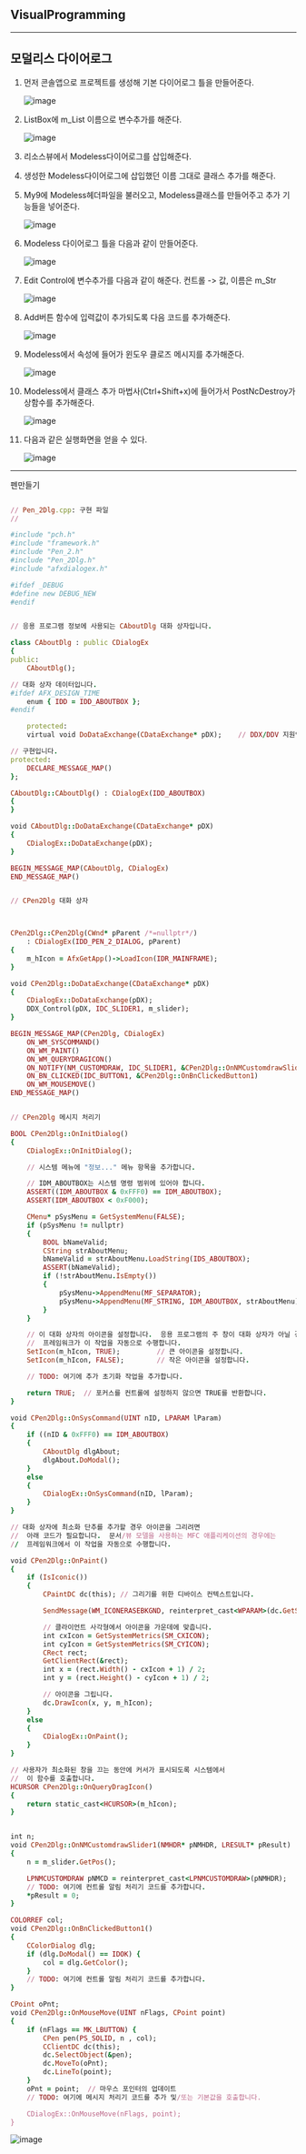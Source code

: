## VisualProgramming
--------
모덜리스 다이어로그
---
1. 먼저 콘솔앱으로 프로젝트를 생성해 기본 다이어로그 틀을 만들어준다.
 
   ![image](https://github.com/Jingnxxn/VisualProgramming/assets/96435960/0d51fc2c-23e0-4ed1-a200-7e229fc0ca58)

2. ListBox에 m_List 이름으로 변수추가를 해준다.

   ![image](https://github.com/Jingnxxn/VisualProgramming/assets/96435960/8a2cb74d-019c-49c5-9f8e-88c063beb5b5)

3. 리소스뷰에서 Modeless다이어로그를 삽입해준다.

4. 생성한 Modeless다이어로그에 삽입했던 이름 그대로 클래스 추가를 해준다. 

5. My9에 Modeless헤더파일을 불러오고, Modeless클래스를 만들어주고 추가 기능들을 넣어준다.
 
   ![image](https://github.com/Jingnxxn/VisualProgramming/assets/96435960/8c105c28-522b-444d-9641-646de3bda485)

6. Modeless 다이어로그 틀을 다음과 같이 만들어준다.
 
   ![image](https://github.com/Jingnxxn/VisualProgramming/assets/96435960/fbb53a81-58f4-4cf2-9e72-a74af1bcdefd)

7. Edit Control에 변수추가를 다음과 같이 해준다. 컨트롤 -> 값, 이름은 m_Str

   ![image](https://github.com/Jingnxxn/VisualProgramming/assets/96435960/c0084879-9e0b-47eb-9483-e351fb5e7cfb)

8. Add버튼 함수에 입력값이 추가되도록 다음 코드를 추가해준다.

   ![image](https://github.com/Jingnxxn/VisualProgramming/assets/96435960/adfe8614-9098-46bd-8e15-9a992ab951b8)

9. Modeless에서 속성에 들어가 윈도우 클로즈 메시지를 추가해준다.

    ![image](https://github.com/Jingnxxn/VisualProgramming/assets/96435960/ab057245-e26e-46d0-897e-44b938992a25)

10. Modeless에서 클래스 추가 마법사(Ctrl+Shift+x)에 들어가서 PostNcDestroy가상함수를 추가해준다.
 
    ![image](https://github.com/Jingnxxn/VisualProgramming/assets/96435960/6b7a6157-2a4c-4bf1-bb74-852a0dc7c2f6)

11. 다음과 같은 실행화면을 얻을 수 있다.

    ![image](https://github.com/Jingnxxn/VisualProgramming/assets/96435960/6a4a9a38-991f-458e-810c-3ae152a28f1b)


------
펜만들기
```ruby

// Pen_2Dlg.cpp: 구현 파일
//

#include "pch.h"
#include "framework.h"
#include "Pen_2.h"
#include "Pen_2Dlg.h"
#include "afxdialogex.h"

#ifdef _DEBUG
#define new DEBUG_NEW
#endif


// 응용 프로그램 정보에 사용되는 CAboutDlg 대화 상자입니다.

class CAboutDlg : public CDialogEx
{
public:
	CAboutDlg();

// 대화 상자 데이터입니다.
#ifdef AFX_DESIGN_TIME
	enum { IDD = IDD_ABOUTBOX };
#endif

	protected:
	virtual void DoDataExchange(CDataExchange* pDX);    // DDX/DDV 지원입니다.

// 구현입니다.
protected:
	DECLARE_MESSAGE_MAP()
};

CAboutDlg::CAboutDlg() : CDialogEx(IDD_ABOUTBOX)
{
}

void CAboutDlg::DoDataExchange(CDataExchange* pDX)
{
	CDialogEx::DoDataExchange(pDX);
}

BEGIN_MESSAGE_MAP(CAboutDlg, CDialogEx)
END_MESSAGE_MAP()


// CPen2Dlg 대화 상자



CPen2Dlg::CPen2Dlg(CWnd* pParent /*=nullptr*/)
	: CDialogEx(IDD_PEN_2_DIALOG, pParent)
{
	m_hIcon = AfxGetApp()->LoadIcon(IDR_MAINFRAME);
}

void CPen2Dlg::DoDataExchange(CDataExchange* pDX)
{
	CDialogEx::DoDataExchange(pDX);
	DDX_Control(pDX, IDC_SLIDER1, m_slider);
}

BEGIN_MESSAGE_MAP(CPen2Dlg, CDialogEx)
	ON_WM_SYSCOMMAND()
	ON_WM_PAINT()
	ON_WM_QUERYDRAGICON()
	ON_NOTIFY(NM_CUSTOMDRAW, IDC_SLIDER1, &CPen2Dlg::OnNMCustomdrawSlider1)
	ON_BN_CLICKED(IDC_BUTTON1, &CPen2Dlg::OnBnClickedButton1)
	ON_WM_MOUSEMOVE()
END_MESSAGE_MAP()


// CPen2Dlg 메시지 처리기

BOOL CPen2Dlg::OnInitDialog()
{
	CDialogEx::OnInitDialog();

	// 시스템 메뉴에 "정보..." 메뉴 항목을 추가합니다.

	// IDM_ABOUTBOX는 시스템 명령 범위에 있어야 합니다.
	ASSERT((IDM_ABOUTBOX & 0xFFF0) == IDM_ABOUTBOX);
	ASSERT(IDM_ABOUTBOX < 0xF000);

	CMenu* pSysMenu = GetSystemMenu(FALSE);
	if (pSysMenu != nullptr)
	{
		BOOL bNameValid;
		CString strAboutMenu;
		bNameValid = strAboutMenu.LoadString(IDS_ABOUTBOX);
		ASSERT(bNameValid);
		if (!strAboutMenu.IsEmpty())
		{
			pSysMenu->AppendMenu(MF_SEPARATOR);
			pSysMenu->AppendMenu(MF_STRING, IDM_ABOUTBOX, strAboutMenu);
		}
	}

	// 이 대화 상자의 아이콘을 설정합니다.  응용 프로그램의 주 창이 대화 상자가 아닐 경우에는
	//  프레임워크가 이 작업을 자동으로 수행합니다.
	SetIcon(m_hIcon, TRUE);			// 큰 아이콘을 설정합니다.
	SetIcon(m_hIcon, FALSE);		// 작은 아이콘을 설정합니다.

	// TODO: 여기에 추가 초기화 작업을 추가합니다.

	return TRUE;  // 포커스를 컨트롤에 설정하지 않으면 TRUE를 반환합니다.
}

void CPen2Dlg::OnSysCommand(UINT nID, LPARAM lParam)
{
	if ((nID & 0xFFF0) == IDM_ABOUTBOX)
	{
		CAboutDlg dlgAbout;
		dlgAbout.DoModal();
	}
	else
	{
		CDialogEx::OnSysCommand(nID, lParam);
	}
}

// 대화 상자에 최소화 단추를 추가할 경우 아이콘을 그리려면
//  아래 코드가 필요합니다.  문서/뷰 모델을 사용하는 MFC 애플리케이션의 경우에는
//  프레임워크에서 이 작업을 자동으로 수행합니다.

void CPen2Dlg::OnPaint()
{
	if (IsIconic())
	{
		CPaintDC dc(this); // 그리기를 위한 디바이스 컨텍스트입니다.

		SendMessage(WM_ICONERASEBKGND, reinterpret_cast<WPARAM>(dc.GetSafeHdc()), 0);

		// 클라이언트 사각형에서 아이콘을 가운데에 맞춥니다.
		int cxIcon = GetSystemMetrics(SM_CXICON);
		int cyIcon = GetSystemMetrics(SM_CYICON);
		CRect rect;
		GetClientRect(&rect);
		int x = (rect.Width() - cxIcon + 1) / 2;
		int y = (rect.Height() - cyIcon + 1) / 2;

		// 아이콘을 그립니다.
		dc.DrawIcon(x, y, m_hIcon);
	}
	else
	{
		CDialogEx::OnPaint();
	}
}

// 사용자가 최소화된 창을 끄는 동안에 커서가 표시되도록 시스템에서
//  이 함수를 호출합니다.
HCURSOR CPen2Dlg::OnQueryDragIcon()
{
	return static_cast<HCURSOR>(m_hIcon);
}


int n;
void CPen2Dlg::OnNMCustomdrawSlider1(NMHDR* pNMHDR, LRESULT* pResult)
{
	n = m_slider.GetPos();

	LPNMCUSTOMDRAW pNMCD = reinterpret_cast<LPNMCUSTOMDRAW>(pNMHDR);
	// TODO: 여기에 컨트롤 알림 처리기 코드를 추가합니다.
	*pResult = 0;
}

COLORREF col;
void CPen2Dlg::OnBnClickedButton1()
{
	CColorDialog dlg;
	if (dlg.DoModal() == IDOK) {
		col = dlg.GetColor();
	}
	// TODO: 여기에 컨트롤 알림 처리기 코드를 추가합니다.
}

CPoint oPnt;
void CPen2Dlg::OnMouseMove(UINT nFlags, CPoint point)
{
	if (nFlags == MK_LBUTTON) {
		CPen pen(PS_SOLID, n , col);
		CClientDC dc(this);
		dc.SelectObject(&pen);
		dc.MoveTo(oPnt);
		dc.LineTo(point);
	}
	oPnt = point;  // 마우스 포인터의 업데이트
	// TODO: 여기에 메시지 처리기 코드를 추가 및/또는 기본값을 호출합니다.

	CDialogEx::OnMouseMove(nFlags, point);
}
```
![image](https://github.com/Jingnxxn/VisualProgramming/assets/96435960/87466dbc-ba32-445e-bf48-80d59d21df49)

